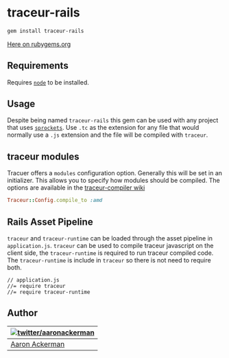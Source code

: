 # traceur-rails

```bash
gem install traceur-rails
```

[Here on rubygems.org](https://rubygems.org/gems/traceur-rails)

## Requirements

Requires [`node`](http://nodejs.org) to be installed.

## Usage

Despite being named `traceur-rails` this gem can be used with any project that uses [`sprockets`](https://github.com/sstephenson/sprockets). Use `.tc` as the extension for any file that would normally use a `.js` extension and the file will be compiled with `traceur`.

## traceur modules

Tracuer offers a `modules` configuration option. Generally this will be set in an initializer. This allows you to specify how modules should be compiled. The options are available in the [traceur-compiler wiki](https://github.com/google/traceur-compiler/wiki/Options-for-Compiling)

```ruby
Traceur::Config.compile_to :amd
```

## Rails Asset Pipeline

`traceur` and `traceur-runtime` can be loaded through the asset pipeline in `application.js`. `traceur` can be used to compile traceur javascript on the client side, the `traceur-runtime` is required to run traceur compiled code. The `traceur-runtime` is include in `traceur` so there is not need to require both.

```
// application.js
//= require traceur
//= require traceur-runtime
```

## Author

| [![twitter/_aaronackerman_](http://gravatar.com/avatar/c73ff9c7e654647b2b339d9e08b52143?s=70)](http://twitter.com/_aaronackerman_ "Follow @_aaronackerman_ on Twitter") |
|---|
| [Aaron Ackerman](https://twitter.com/_aaronackerman_) |

